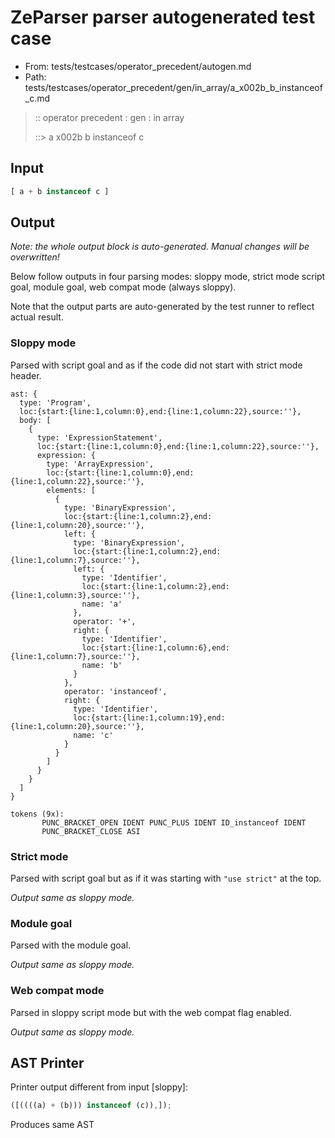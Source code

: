 # ZeParser parser autogenerated test case

- From: tests/testcases/operator_precedent/autogen.md
- Path: tests/testcases/operator_precedent/gen/in_array/a_x002b_b_instanceof_c.md

> :: operator precedent : gen : in array
>
> ::> a x002b b instanceof c

## Input


`````js
[ a + b instanceof c ]
`````

## Output

_Note: the whole output block is auto-generated. Manual changes will be overwritten!_

Below follow outputs in four parsing modes: sloppy mode, strict mode script goal, module goal, web compat mode (always sloppy).

Note that the output parts are auto-generated by the test runner to reflect actual result.

### Sloppy mode

Parsed with script goal and as if the code did not start with strict mode header.

`````
ast: {
  type: 'Program',
  loc:{start:{line:1,column:0},end:{line:1,column:22},source:''},
  body: [
    {
      type: 'ExpressionStatement',
      loc:{start:{line:1,column:0},end:{line:1,column:22},source:''},
      expression: {
        type: 'ArrayExpression',
        loc:{start:{line:1,column:0},end:{line:1,column:22},source:''},
        elements: [
          {
            type: 'BinaryExpression',
            loc:{start:{line:1,column:2},end:{line:1,column:20},source:''},
            left: {
              type: 'BinaryExpression',
              loc:{start:{line:1,column:2},end:{line:1,column:7},source:''},
              left: {
                type: 'Identifier',
                loc:{start:{line:1,column:2},end:{line:1,column:3},source:''},
                name: 'a'
              },
              operator: '+',
              right: {
                type: 'Identifier',
                loc:{start:{line:1,column:6},end:{line:1,column:7},source:''},
                name: 'b'
              }
            },
            operator: 'instanceof',
            right: {
              type: 'Identifier',
              loc:{start:{line:1,column:19},end:{line:1,column:20},source:''},
              name: 'c'
            }
          }
        ]
      }
    }
  ]
}

tokens (9x):
       PUNC_BRACKET_OPEN IDENT PUNC_PLUS IDENT ID_instanceof IDENT
       PUNC_BRACKET_CLOSE ASI
`````

### Strict mode

Parsed with script goal but as if it was starting with `"use strict"` at the top.

_Output same as sloppy mode._

### Module goal

Parsed with the module goal.

_Output same as sloppy mode._

### Web compat mode

Parsed in sloppy script mode but with the web compat flag enabled.

_Output same as sloppy mode._

## AST Printer

Printer output different from input [sloppy]:

````js
([((((a) + (b))) instanceof (c)),]);
````

Produces same AST
